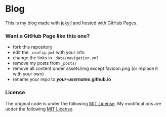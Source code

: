 # Blog
This is my blog made with [jekyll](http://jekyllrb.com) and hosted with GitHub Pages. 


### Want a GitHub Page like this one?

* fork this repository
* edit the `_config.yml` with your info
* change the links in `_data/navigation.yml`
* remove my posts from `_posts/`
* remove all content under assets/img except favicon.png (or replace it with your own)
* rename your repo to ***your-username*.github.io**

### License
The original code is under the following [MIT License](https://raw.githubusercontent.com/raffaelesury/raffaelesury.github.io/master/LICENSE). 
My modifications are under the following [MIT License](https://raw.githubusercontent.com/raffaelesury/raffaelesury.github.io/master/LICENSE2).
